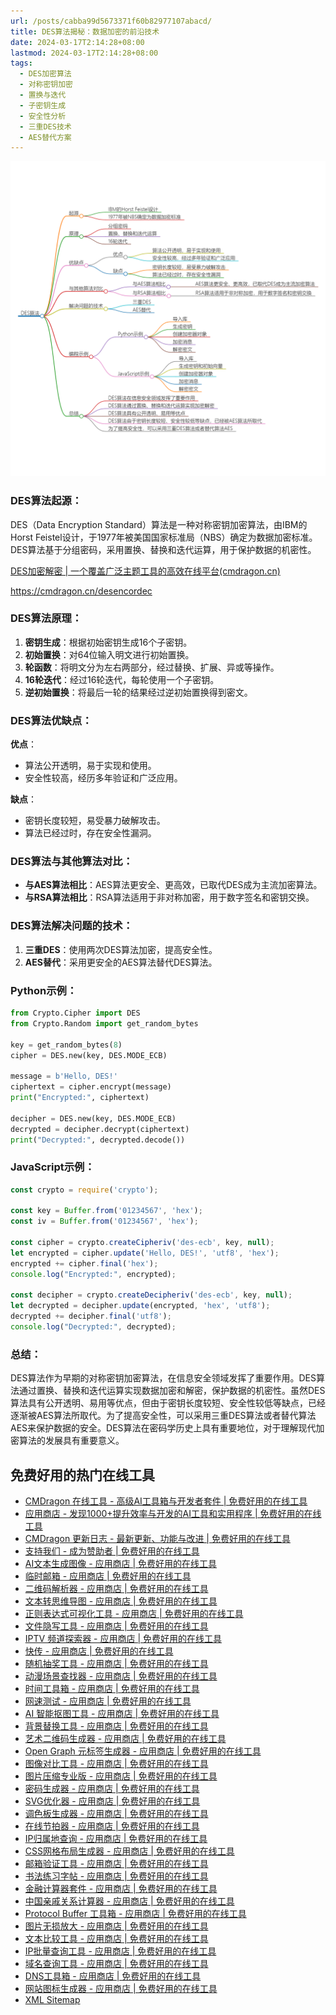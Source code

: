 ```yaml
---
url: /posts/cabba99d5673371f60b82977107abacd/
title: DES算法揭秘：数据加密的前沿技术
date: 2024-03-17T2:14:28+08:00
lastmod: 2024-03-17T2:14:28+08:00
tags:
  - DES加密算法
  - 对称密钥加密
  - 置换与迭代
  - 子密钥生成
  - 安全性分析
  - 三重DES技术
  - AES替代方案
---
```



<img src="/images/2024_03_17 02_17_06.png" title="2024_03_17 02_17_06.png" alt="2024_03_17 02_17_06.png"/>

### DES算法起源：

DES（Data Encryption Standard）算法是一种对称密钥加密算法，由IBM的Horst
Feistel设计，于1977年被美国国家标准局（NBS）确定为数据加密标准。DES算法基于分组密码，采用置换、替换和迭代运算，用于保护数据的机密性。

[DES加密解密 | 一个覆盖广泛主题工具的高效在线平台(cmdragon.cn)](https://cmdragon.cn/desencordec)

https://cmdragon.cn/desencordec

### DES算法原理：

1. **密钥生成**：根据初始密钥生成16个子密钥。
2. **初始置换**：对64位输入明文进行初始置换。
3. **轮函数**：将明文分为左右两部分，经过替换、扩展、异或等操作。
4. **16轮迭代**：经过16轮迭代，每轮使用一个子密钥。
5. **逆初始置换**：将最后一轮的结果经过逆初始置换得到密文。

### DES算法优缺点：

**优点**：

- 算法公开透明，易于实现和使用。
- 安全性较高，经历多年验证和广泛应用。

**缺点**：

- 密钥长度较短，易受暴力破解攻击。
- 算法已经过时，存在安全性漏洞。

### DES算法与其他算法对比：

- **与AES算法相比**：AES算法更安全、更高效，已取代DES成为主流加密算法。
- **与RSA算法相比**：RSA算法适用于非对称加密，用于数字签名和密钥交换。

### DES算法解决问题的技术：

1. **三重DES**：使用两次DES算法加密，提高安全性。
2. **AES替代**：采用更安全的AES算法替代DES算法。

### Python示例：

```python
from Crypto.Cipher import DES
from Crypto.Random import get_random_bytes

key = get_random_bytes(8)
cipher = DES.new(key, DES.MODE_ECB)

message = b'Hello, DES!'
ciphertext = cipher.encrypt(message)
print("Encrypted:", ciphertext)

decipher = DES.new(key, DES.MODE_ECB)
decrypted = decipher.decrypt(ciphertext)
print("Decrypted:", decrypted.decode())
```

### JavaScript示例：

```javascript
const crypto = require('crypto');

const key = Buffer.from('01234567', 'hex');
const iv = Buffer.from('01234567', 'hex');

const cipher = crypto.createCipheriv('des-ecb', key, null);
let encrypted = cipher.update('Hello, DES!', 'utf8', 'hex');
encrypted += cipher.final('hex');
console.log("Encrypted:", encrypted);

const decipher = crypto.createDecipheriv('des-ecb', key, null);
let decrypted = decipher.update(encrypted, 'hex', 'utf8');
decrypted += decipher.final('utf8');
console.log("Decrypted:", decrypted);
```

### 总结：

DES算法作为早期的对称密钥加密算法，在信息安全领域发挥了重要作用。DES算法通过置换、替换和迭代运算实现数据加密和解密，保护数据的机密性。虽然DES算法具有公开透明、易用等优点，但由于密钥长度较短、安全性较低等缺点，已经逐渐被AES算法所取代。为了提高安全性，可以采用三重DES算法或者替代算法AES来保护数据的安全。DES算法在密码学历史上具有重要地位，对于理解现代加密算法的发展具有重要意义。

## 免费好用的热门在线工具

- [CMDragon 在线工具 - 高级AI工具箱与开发者套件 | 免费好用的在线工具](https://tools.cmdragon.cn/zh)
- [应用商店 - 发现1000+提升效率与开发的AI工具和实用程序 | 免费好用的在线工具](https://tools.cmdragon.cn/zh/apps?category=trending)
- [CMDragon 更新日志 - 最新更新、功能与改进 | 免费好用的在线工具](https://tools.cmdragon.cn/zh/changelog)
- [支持我们 - 成为赞助者 | 免费好用的在线工具](https://tools.cmdragon.cn/zh/sponsor)
- [AI文本生成图像 - 应用商店 | 免费好用的在线工具](https://tools.cmdragon.cn/zh/apps/text-to-image-ai)
- [临时邮箱 - 应用商店 | 免费好用的在线工具](https://tools.cmdragon.cn/zh/apps/temp-email)
- [二维码解析器 - 应用商店 | 免费好用的在线工具](https://tools.cmdragon.cn/zh/apps/qrcode-parser)
- [文本转思维导图 - 应用商店 | 免费好用的在线工具](https://tools.cmdragon.cn/zh/apps/text-to-mindmap)
- [正则表达式可视化工具 - 应用商店 | 免费好用的在线工具](https://tools.cmdragon.cn/zh/apps/regex-visualizer)
- [文件隐写工具 - 应用商店 | 免费好用的在线工具](https://tools.cmdragon.cn/zh/apps/steganography-tool)
- [IPTV 频道探索器 - 应用商店 | 免费好用的在线工具](https://tools.cmdragon.cn/zh/apps/iptv-explorer)
- [快传 - 应用商店 | 免费好用的在线工具](https://tools.cmdragon.cn/zh/apps/snapdrop)
- [随机抽奖工具 - 应用商店 | 免费好用的在线工具](https://tools.cmdragon.cn/zh/apps/lucky-draw)
- [动漫场景查找器 - 应用商店 | 免费好用的在线工具](https://tools.cmdragon.cn/zh/apps/anime-scene-finder)
- [时间工具箱 - 应用商店 | 免费好用的在线工具](https://tools.cmdragon.cn/zh/apps/time-toolkit)
- [网速测试 - 应用商店 | 免费好用的在线工具](https://tools.cmdragon.cn/zh/apps/speed-test)
- [AI 智能抠图工具 - 应用商店 | 免费好用的在线工具](https://tools.cmdragon.cn/zh/apps/background-remover)
- [背景替换工具 - 应用商店 | 免费好用的在线工具](https://tools.cmdragon.cn/zh/apps/background-replacer)
- [艺术二维码生成器 - 应用商店 | 免费好用的在线工具](https://tools.cmdragon.cn/zh/apps/artistic-qrcode)
- [Open Graph 元标签生成器 - 应用商店 | 免费好用的在线工具](https://tools.cmdragon.cn/zh/apps/open-graph-generator)
- [图像对比工具 - 应用商店 | 免费好用的在线工具](https://tools.cmdragon.cn/zh/apps/image-comparison)
- [图片压缩专业版 - 应用商店 | 免费好用的在线工具](https://tools.cmdragon.cn/zh/apps/image-compressor)
- [密码生成器 - 应用商店 | 免费好用的在线工具](https://tools.cmdragon.cn/zh/apps/password-generator)
- [SVG优化器 - 应用商店 | 免费好用的在线工具](https://tools.cmdragon.cn/zh/apps/svg-optimizer)
- [调色板生成器 - 应用商店 | 免费好用的在线工具](https://tools.cmdragon.cn/zh/apps/color-palette)
- [在线节拍器 - 应用商店 | 免费好用的在线工具](https://tools.cmdragon.cn/zh/apps/online-metronome)
- [IP归属地查询 - 应用商店 | 免费好用的在线工具](https://tools.cmdragon.cn/zh/apps/ip-geolocation)
- [CSS网格布局生成器 - 应用商店 | 免费好用的在线工具](https://tools.cmdragon.cn/zh/apps/css-grid-layout)
- [邮箱验证工具 - 应用商店 | 免费好用的在线工具](https://tools.cmdragon.cn/zh/apps/email-validator)
- [书法练习字帖 - 应用商店 | 免费好用的在线工具](https://tools.cmdragon.cn/zh/apps/calligraphy-practice)
- [金融计算器套件 - 应用商店 | 免费好用的在线工具](https://tools.cmdragon.cn/zh/apps/finance-calculator-suite)
- [中国亲戚关系计算器 - 应用商店 | 免费好用的在线工具](https://tools.cmdragon.cn/zh/apps/chinese-kinship-calculator)
- [Protocol Buffer 工具箱 - 应用商店 | 免费好用的在线工具](https://tools.cmdragon.cn/zh/apps/protobuf-toolkit)
- [图片无损放大 - 应用商店 | 免费好用的在线工具](https://tools.cmdragon.cn/zh/apps/image-upscaler)
- [文本比较工具 - 应用商店 | 免费好用的在线工具](https://tools.cmdragon.cn/zh/apps/text-compare)
- [IP批量查询工具 - 应用商店 | 免费好用的在线工具](https://tools.cmdragon.cn/zh/apps/ip-batch-lookup)
- [域名查询工具 - 应用商店 | 免费好用的在线工具](https://tools.cmdragon.cn/zh/apps/domain-finder)
- [DNS工具箱 - 应用商店 | 免费好用的在线工具](https://tools.cmdragon.cn/zh/apps/dns-toolkit)
- [网站图标生成器 - 应用商店 | 免费好用的在线工具](https://tools.cmdragon.cn/zh/apps/favicon-generator)
- [XML Sitemap](https://tools.cmdragon.cn/sitemap_index.xml)
